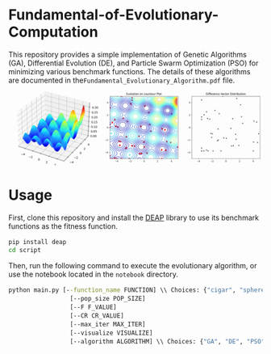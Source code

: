 # Fundamental-of-Evolutionary-Computation
This repository provides a simple implementation of Genetic Algorithms (GA), Differential Evolution (DE), and Particle Swarm Optimization (PSO) for minimizing various benchmark functions. 
The details of these algorithms are documented in the```Fundamental_Evolutionary_Algorithm.pdf``` file.

![image](gif/img.gif)

# Usage 
First, clone this repository and install the [DEAP](https://github.com/DEAP/deap) library to use its benchmark functions as the fitness function.


```cmd
pip install deap
cd script
```

Then, run the following command to execute the evolutionary algorithm, or use the notebook located in the ```notebook``` directory.

```cmd
python main.py [--function_name FUNCTION] \\ Choices: {"cigar", "sphere", "ackley", "bohachevsky", "h1", "himmelblau", "rastrigin"}.
                 [--pop_size POP_SIZE]
                 [--F F_VALUE] 
                 [--CR CR_VALUE] 
                 [--max_iter MAX_ITER] 
                 [--visualize VISUALIZE] 
                 [--algorithm ALGORITHM] \\ Choices: {"GA", "DE", "PSO"}
```

